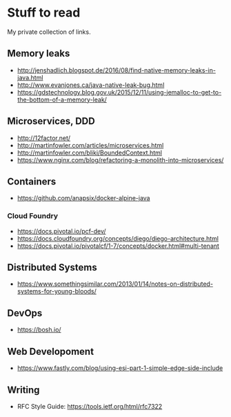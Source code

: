 # Stuff to read

My private collection of links.

## Memory leaks

* http://jenshadlich.blogspot.de/2016/08/find-native-memory-leaks-in-java.html
* http://www.evanjones.ca/java-native-leak-bug.html
* https://gdstechnology.blog.gov.uk/2015/12/11/using-jemalloc-to-get-to-the-bottom-of-a-memory-leak/

## Microservices, DDD

* http://12factor.net/
* http://martinfowler.com/articles/microservices.html
* http://martinfowler.com/bliki/BoundedContext.html
* https://www.nginx.com/blog/refactoring-a-monolith-into-microservices/

## Containers

* https://github.com/anapsix/docker-alpine-java

### Cloud Foundry

* https://docs.pivotal.io/pcf-dev/
* https://docs.cloudfoundry.org/concepts/diego/diego-architecture.html
* https://docs.pivotal.io/pivotalcf/1-7/concepts/docker.html#multi-tenant

## Distributed Systems

* https://www.somethingsimilar.com/2013/01/14/notes-on-distributed-systems-for-young-bloods/

## DevOps

* https://bosh.io/

## Web Developoment

* https://www.fastly.com/blog/using-esi-part-1-simple-edge-side-include

## Writing

* RFC Style Guide: https://tools.ietf.org/html/rfc7322
